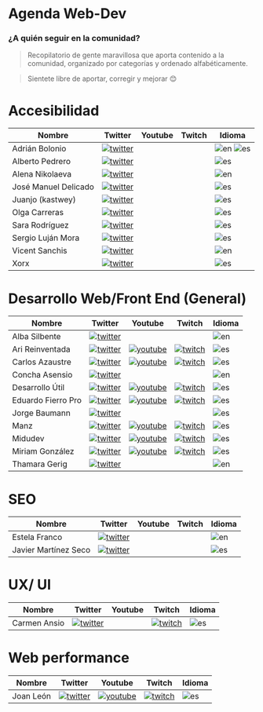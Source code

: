 # Agenda Web-Dev
### ¿A quién seguir en la comunidad?

> Recopilatorio de gente maravillosa que aporta contenido a la comunidad, organizado por categorías y ordenado alfabéticamente.

> Sientete libre de aportar, corregir y mejorar 😊



 # Accesibilidad

|  Nombre               |  Twitter                                          | Youtube | Twitch | Idioma     |
|-----------------------|---------------------------------------------------|---------|--------|------------|
Adrián Bolonio          | [![twitter]](https://twitter.com/bolonio)         |         |        | ![en] ![es]
Alberto Pedrero         | [![twitter]](https://twitter.com/apedreroes)      |         |        | ![es]
Alena Nikolaeva         | [![twitter]](https://twitter.com/alenanik11)      |         |        | ![en]
José Manuel Delicado    | [![twitter]](https://twitter.com/jmdaweb)         |         |        | ![es]
Juanjo (kastwey)        | [![twitter]](https://twitter.com/kastwey)         |         |        | ![es]
Olga Carreras           | [![twitter]](https://twitter.com/olgacarreras)    |         |        | ![es]
Sara Rodríguez          | [![twitter]](https://twitter.com/sara_irc)        |         |        | ![es]
Sergio Luján Mora       | [![twitter]](https://twitter.com/sergiolujanmora) |         |        | ![es]
Vicent Sanchis          | [![twitter]](https://twitter.com/visanju)         |         |        | ![en]
Xorx                    | [![twitter]](https://twitter.com/iXorx)           |         |        | ![es]

# Desarrollo Web/Front End (General)

|  Nombre  |  Twitter  | Youtube | Twitch | Idioma |
|----------|-----------|---------|--------|--------|
Alba Silbente       | [![twitter]](https://twitter.com/dawntraoz)       |                                                       |                                                       | ![en]
Ari Reinventada     | [![twitter]](https://twitter.com/Ari_Reinventada) |[![youtube]](https://www.youtube.com/ari_reinventada)  |[![twitch]](https://www.twitch.tv/ari_reinventada)     | ![es]
Carlos Azaustre     | [![twitter]](https://twitter.com/carlosazaustre)  |[![youtube]](https://www.youtube.com/carlosazaustre)   |[![twitch]](https://www.twitch.tv/carlosazaustre)      | ![es]
Concha Asensio      | [![twitter]](https://twitter.com/conchaasensio)   |                                                       |                                                       | ![en]
Desarrollo Útil     | [![twitter]](https://twitter.com/desarrollo_util) |[![youtube]](https://www.youtube.com/desarrolloutil)   |[![twitch]](https://www.twitch.tv/desarrolloutil)      | ![es]
Eduardo Fierro Pro  | [![twitter]](https://twitter.com/edfierropro)     |[![youtube]](https://www.youtube.com/eduardofierropro) |[![twitch]](https://www.twitch.tv/eduardofierropro)    | ![es]
Jorge Baumann       | [![twitter]](https://twitter.com/baumannzone)     |                                                       |                                                       | ![es]
Manz                | [![twitter]](https://twitter.com/Manz)            |[![youtube]](https://www.youtube.com/c/ManzDev)        |[![twitch]](https://www.twitch.tv/manzdev)             | ![es] 
Midudev             | [![twitter]](https://twitter.com/midudev)         |[![youtube]](https://www.youtube.com/c/midudev)        |[![twitch]](https://www.twitch.tv/midudev)             | ![es] 
Miriam González     | [![twitter]](https://twitter.com/miriamgonp)      |[![youtube]](https://www.youtube.com/c/midudev)        |[![twitch]](https://www.twitch.tv/miriamgonp)          | ![es]
Thamara Gerig       | [![twitter]](https://twitter.com/gerig_thamara)   |                                                       |                                                       | ![en]

# SEO

|  Nombre  |  Twitter  | Youtube | Twitch | Idioma |
|----------|-----------|---------|--------|--------|
Estela Franco           | [![twitter]](https://twitter.com/guaca)       | | | ![en] 
Javier Martínez Seco    | [![twitter]](https://twitter.com/JavierMrt)   | | | ![es]

# UX/ UI

|  Nombre  |  Twitter  | Youtube | Twitch | Idioma |
|----------|-----------|---------|--------|--------|
Carmen Ansio           | [![twitter]](https://twitter.com/carmenansio)       | | [![twitch]](https://www.twitch.tv/thecosmicred) | ![es] 


# Web performance

|  Nombre  |  Twitter  | Youtube | Twitch | Idioma |
|----------|-----------|---------|--------|--------|
 Joan León |[![twitter]](https://twitter.com/nucliweb) | [![youtube]](https://www.youtube.com/c/JoanLeon) |[![twitch]](https://www.twitch.tv/nucliweb) | ![es]


[twitter]: https://firebasestorage.googleapis.com/v0/b/dev-com-cdc48.appspot.com/o/twitter_icon-icons.com_66688.png?alt=media&token=f413e76a-08d4-4259-92e9-d1fa41d62ecd "Twitter"

[youtube]: https://firebasestorage.googleapis.com/v0/b/dev-com-cdc48.appspot.com/o/1491580651-yumminkysocialmedia28_83061.png?alt=media&token=3cfbf587-9d88-4c55-ac42-3b0b32c6578f "Youtube"

[twitch]: https://firebasestorage.googleapis.com/v0/b/dev-com-cdc48.appspot.com/o/twitch_icon_146123.png?alt=media&token=a1bd09c2-22ae-4b18-93de-55fe2aaab7f3 "Twitch"

[en]: https://firebasestorage.googleapis.com/v0/b/dev-com-cdc48.appspot.com/o/en-flag.png?alt=media&token=d2fb3718-7802-4b81-ac03-e94a8d9bed4e "English"

[es]: https://firebasestorage.googleapis.com/v0/b/dev-com-cdc48.appspot.com/o/es-flag.png?alt=media&token=019f63c7-4c64-4f2a-8543-57c93275cd8f "Español"